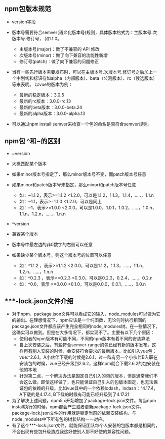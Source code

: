 

## npm包版本规范
+ version字段
+ 版本号需要符合semver(语义化版本号)规则，具体版本格式为：主版本号.次版本号.修订号， 如1.1.0。
    + 主版本号(major)：做了不兼容的 API 修改
    + 次版本号(minor)：做了向下兼容的功能性新增
    + 修订号(patch)：做了向下兼容的问题修正


+ 当有一些先行版本需要发布时，可以在主版本号.次版本号.修订号之后加上一个中划线和标识符如alpha（内部版本）、beta（公测版本）、rc（候选版本）等来表明。
  以vue的版本为例：
    + 最新的稳定版本：3.0.5
    + 最新的rc版本：3.0.0-rc.13
    + 最新的beta版本：3.0.0-beta.24
    + 最新的alpha版本：3.0.0-alpha.13


+ 可以通过npm install semver来检查一个包的命名是否符合semver规则。

## npm包 ^和~的区别
+ ~version
+ 大概匹配某个版本
+ 如果minor版本号指定了，那么minor版本号不变，而patch版本号任意
+ 如果minor和patch版本号未指定，那么minor和patch版本号任意
    + 如：~1.1.2，表示>=1.1.2 <1.2.0，可以是1.1.2，1.1.3，1.1.4，.....，1.1.n
    + 如：~1.1，表示>=1.1.0 <1.2.0，可以是同上
    + 如：~1，表示>=1.0.0 <2.0.0，可以是1.0.0，1.0.1，1.0.2，.....，1.0.n，1.1.n，1.2.n，.....，1.n.n


+ ^version
+ 兼容某个版本
+ 版本号中最左边的非0数字的右侧可以任意
+ 如果缺少某个版本号，则这个版本号的位置可以任意
    + 如：^1.1.2 ，表示>=1.1.2 <2.0.0，可以是1.1.2，1.1.3，.....，1.1.n，1.2.n，.....，1.n.n
    + 如：^0.2.3 ，表示>=0.2.3 <0.3.0，可以是0.2.3，0.2.4，.....，0.2.n
    + 如：^0.0，表示 >=0.0.0 <0.1.0，可以是0.0.0，0.0.1，.....，0.0.n

## ***-lock.json文件介绍
+ 对于npm，package.json文件可以看成它的输入，node_modules可以做为它的输出。在理想情况下，npm应该是一个纯函数，无论何时执行相同的package.json文件都应该产生完全相同的node_modules树。在一些情况下，这确实可以做到。但是在大多情况下，都实现不了。主要有以下几个原因：
    + 使用者的npm版本有可能不同，不同的npm版本有着不同的安装算法
    + 自上次安装之后，有些符合semver-range的包已经有新的版本发布。这样再有别人安装的时候，会安装符合要求的最新版本。比如引入vue包：vue:^2.6.1。A小伙伴下载的时候是2.6.1，过一阵有另一个小伙伴B入职在安装包的时候，vue已经升级到2.6.2，这样npm就会下载2.6.2的包安装在他的本地
    + 针对第二点，一个解决办法是固定自己引入的包的版本，但是通常我们不会这么做。即使这样做了，也只能保证自己引入的包版本固定，也无法保证包的依赖的升级。比如vue其中的一个依赖lodash，lodash：^4.17.4，A下载的是4.17.4, B下载的时候有可能已经升级到了4.17.21
+ 为了解决上述问题，npm5.x开始增加了package-lock.json文件。每当npm install执行的时候，npm都会产生或者更新package-lock.json文件。package-lock.json文件的作用就是锁定当前的依赖安装结构，与node_modules中下所有包的树状结构一一对应。
+ 有了这个***-lock.json文件，就能保证团队每个人安装的包版本都是相同的，不会出现有些包升级造成我这好使别人那不好使的兼容性问题。

